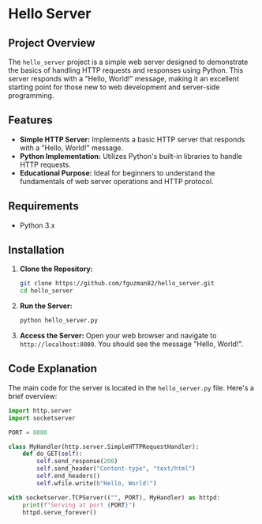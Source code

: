 # Hello Server

## Project Overview

The `hello_server` project is a simple web server designed to demonstrate the basics of handling HTTP requests and responses using Python. This server responds with a "Hello, World!" message, making it an excellent starting point for those new to web development and server-side programming.

## Features

- **Simple HTTP Server:** Implements a basic HTTP server that responds with a "Hello, World!" message.
- **Python Implementation:** Utilizes Python's built-in libraries to handle HTTP requests.
- **Educational Purpose:** Ideal for beginners to understand the fundamentals of web server operations and HTTP protocol.

## Requirements

- Python 3.x

## Installation

1. **Clone the Repository:**
    ```sh
    git clone https://github.com/fguzman82/hello_server.git
    cd hello_server
    ```

2. **Run the Server:**
    ```sh
    python hello_server.py
    ```

3. **Access the Server:**
    Open your web browser and navigate to `http://localhost:8080`. You should see the message "Hello, World!".

## Code Explanation

The main code for the server is located in the `hello_server.py` file. Here's a brief overview:

```python
import http.server
import socketserver

PORT = 8080

class MyHandler(http.server.SimpleHTTPRequestHandler):
    def do_GET(self):
        self.send_response(200)
        self.send_header("Content-type", "text/html")
        self.end_headers()
        self.wfile.write(b"Hello, World!")

with socketserver.TCPServer(("", PORT), MyHandler) as httpd:
    print(f"Serving at port {PORT}")
    httpd.serve_forever()
